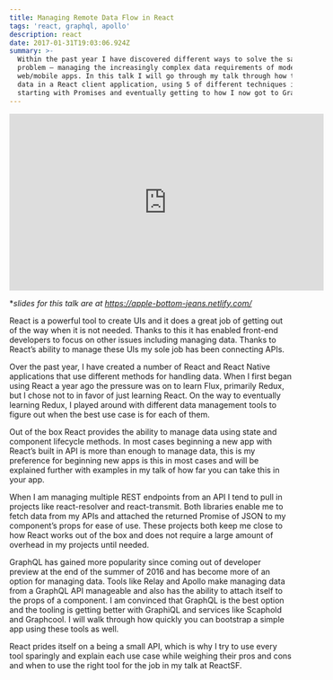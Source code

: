 ```yaml
---
title: Managing Remote Data Flow in React
tags: 'react, graphql, apollo'
description: react
date: 2017-01-31T19:03:06.924Z
summary: >-
  Within the past year I have discovered different ways to solve the same
  problem — managing the increasingly complex data requirements of modern
  web/mobile apps. In this talk I will go through my talk through how to manage
  data in a React client application, using 5 of different techniques including
  starting with Promises and eventually getting to how I now got to GraphQL.
---
```


<iframe width="560" height="315" src="https://www.youtube.com/embed/WNLR2u7Pk3M" frameborder="0" allowfullscreen></iframe>

**slides for this talk are at https://apple-bottom-jeans.netlify.com/*

React is a powerful tool to create UIs and it does a great job of getting out of the way when it is not needed. Thanks to this it has enabled front-end developers to focus on other issues including managing data. Thanks to React’s ability to manage these UIs my sole job has been connecting APIs. 

Over the past year, I have created a number of React and React Native applications that use different methods for handling data. When I first began using React a year ago the pressure was on to learn Flux, primarily Redux, but I chose not to in favor of just learning React. On the way to eventually learning Redux, I played around with different data management tools to figure out when the best use case is for each of them. 

Out of the box React provides the ability to manage data using state and component lifecycle methods. In most cases beginning a new app with React’s built in API is more than enough to manage data, this is my preference for beginning new apps is this in most cases and will be explained further with examples in my talk of how far you can take this in your app. 

When I am managing multiple REST endpoints from an API I tend to pull in projects like react-resolver and react-transmit. Both libraries enable me to fetch data from my APIs and attached the returned Promise of JSON to my component’s props for ease of use. These projects both keep me close to how React works out of the box and does not require a large amount of overhead in my projects until needed. 

GraphQL has gained more popularity since coming out of developer preview at the end of the summer of 2016 and has become more of an option for managing data. Tools like Relay and Apollo make managing data from a GraphQL API manageable and also has the ability to attach itself to the props of a component. I am convinced that GraphQL is the best option and the tooling is getting better with GraphiQL and services like Scaphold and Graphcool. I will walk through how quickly you can bootstrap a simple app using these tools as well.

React prides itself on a being a small API, which is why I try to use every tool sparingly and explain each use case while weighing their pros and cons and when to use the right tool for the job in my talk at ReactSF.  
